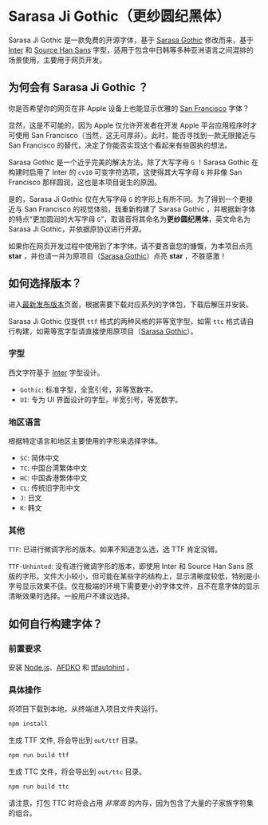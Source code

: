 # Sarasa Ji Gothic（更纱圆纪黑体）

Sarasa Ji Gothic 是一款免费的开源字体，基于 [Sarasa Gothic](https://github.com/be5invis/Sarasa-Gothic/) 修改而来，基于 [Inter](https://github.com/rsms/inter) 和 [Source Han Sans](https://github.com/adobe-fonts/source-han-sans) 字型，适用于包含中日韩等多种亚洲语言之间混排的场景使用，主要用于网页开发。

## 为何会有 Sarasa Ji Gothic ？

你是否希望你的网页在非 Apple 设备上也能显示优雅的 [San Francisco](https://developer.apple.com/fonts/) 字体？

显然，这是不可能的，因为 Apple 仅允许开发者在开发 Apple 平台应用程序时才可使用 San Francisco（当然，这无可厚非）。此时，能否寻找到一款无限接近与 San Francisco 的替代，决定了你能否实现这个看起来有些固执的想法。

Sarasa Gothic 是一个近乎完美的解决方法，除了大写字母 `G` ！Sarasa Gothic 在构建时启用了 Inter 的 `cv10` 可变字符选项，这使得其大写字母 `G` 并非像 San Francisco 那样圆润，这也是本项目诞生的原因。

是的，Sarasa Ji Gothic 仅在大写字母 `G` 的字形上有所不同。为了得到一个更接近与 San Francisco 的视觉体验，我重新构建了 Sarasa Gothic ，并根据新字体的特点“更加圆润的大写字母 `G`”，取谐音将其命名为**更纱圆纪黑体**，英文命名为 Sarasa Ji Gothic，并依据原协议进行开源。

如果你在网页开发过程中使用到了本字体，请不要吝啬您的慷慨，为本项目点亮 **star** ，并也请一并为原项目（[Sarasa Gothic](https://github.com/be5invis/Sarasa-Gothic/)）点亮 **star** ，不胜感激！

## 如何选择版本？

进入[最新发布版本](https://github.com/be5invis/Sarasa-Gothic/releases)页面，根据需要下载对应系列的字体包，下载后解压并安装。

Sarasa Ji Gothic 仅提供 `ttf` 格式的两种风格的非等宽字型，如需 `ttc` 格式请自行构建，如需等宽字型请直接使用原项目（[Sarasa Gothic](https://github.com/be5invis/Sarasa-Gothic/)）。

### 字型

西文字符基于 [Inter](https://github.com/rsms/inter) 字型设计。

  - `Gothic`: 标准字型，全宽引号，非等宽数字。
  - `UI`: 专为 UI 界面设计的字型，半宽引号，等宽数字。

### 地区语言

根据特定语言和地区主要使用的字形来选择字体。

- `SC`: 简体中文
- `TC`: 中国台湾繁体中文
- `HC`: 中国香港繁体中文
- `CL`: 传统旧字形中文
- `J`: 日文
- `K`: 韩文

### 其他

`TTF`: 已进行微调字形的版本。如果不知道怎么选，选 TTF 肯定没错。

`TTF-Unhinted`: 没有进行微调字形的版本，即使用 Inter 和 Source Han Sans 原版的字形。文件大小较小，但可能在某些字的结构上，显示清晰度较低，特别是小字号显示效果不佳。仅在极端的环境下需要更小的字体文件，且不在意字体的显示清晰效果时选择。一般用户不建议选择。

## 如何自行构建字体？

### 前置要求

安装 [Node.js](https://nodejs.org/en/)、[AFDKO](https://github.com/adobe-type-tools/afdko) 和 [ttfautohint](https://www.freetype.org/ttfautohint) 。

### 具体操作

将项目下载到本地，从终端进入项目文件夹运行。

```bash
npm install
```

生成 TTF 文件, 将会导出到 `out/ttf` 目录。

```bash
npm run build ttf
```

生成 TTC 文件，将会导出到 `out/ttc` 目录。

```bash
npm run build ttc
```

请注意，打包 TTC 时将会占用 *非常高* 的内存，因为包含了大量的子家族字符集的组合。
